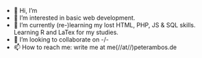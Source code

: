 - 👋 Hi, I’m 
- 👀 I’m interested in basic web development.
- 🌱 I’m currently (re-)learning my lost HTML, PHP, JS & SQL skills. Learning R and LaTex for my studies.
- 💞️ I’m looking to collaborate on -/-
- 📫 How to reach me: write me at me(//at//)peterambos.de

<!---
PtrAmbs/PtrAmbs is a ✨ special ✨ repository because its `README.md` (this file) appears on your GitHub profile.
You can click the Preview link to take a look at your changes.
--->

<!-- Dies ist ein Kommentar --!>
